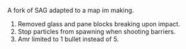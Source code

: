 A fork of SAG adapted to a map im making.
  1. Removed glass and pane blocks breaking upon impact.
  2. Stop particles from spawning when shooting barriers.
  3. Amr limited to 1 bullet instead of 5.
